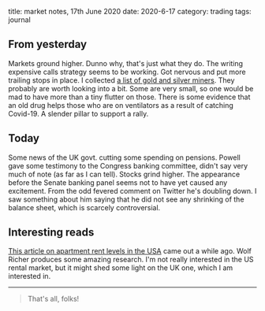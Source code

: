 title: market notes, 17th June 2020
date: 2020-6-17
category: trading
tags: journal

## From yesterday

Markets ground higher. Dunno why, that's just what they do. 
The writing expensive calls strategy seems to be working. 
Got nervous and put more trailing stops in place. 
I collected [a list of gold and silver miners](https://www.koyfin.com/myd/5ee9e268769b5613837afb5c).
They probably are worth looking into a bit. Some are very small, so one would be mad to have more than a tiny flutter on those. 
There is some evidence that an old drug helps those who are on ventilators as a result of catching Covid-19. 
A slender pillar to support a rally.

## Today

Some news of the UK govt. cutting some spending on pensions.
Powell gave some testimony to the Congress banking committee, didn't say very much of note (as far as I can tell).
Stocks grind higher.
The appearance before the Senate banking panel seems not to have yet caused any excitement.
From the odd fevered comment on Twitter he's doubling down. 
I saw something about him saying that he did not see any shrinking of the balance sheet,
which is scarcely controversial. 

## Interesting reads

[This article on apartment rent levels in the USA](https://wolfstreet.com/2020/06/01/rents-in-the-most-expensive-cities-drop-oil-patch-gets-hit-too-but-massive-gains-in-other-cities/) came out a while ago. Wolf Richer produces some amazing research. 
I'm not really interested in the US rental market, but it might shed some light on the UK one,
which I am interested in.


---
> That's all, folks!

